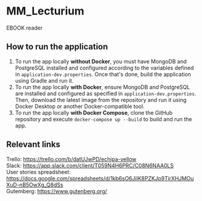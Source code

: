 # MM_Lecturium
EBOOK reader

## How to run the application
1. To run the app locally **without Docker**, you must have MongoDB and PostgreSQL installed and configured according to the variables defined in `application-dev.properties`. Once that's done, build the application using Gradle and run it.
2. To run the app locally **with Docker**, ensure MongoDB and PostgreSQL are installed and configured as specified in `application-dev.properties`. Then, download the latest image from the repository and run it using Docker Desktop or another Docker-compatible tool.
3. To run the app locally **with Docker Compose**, clone the GitHub repository and execute `docker-compose up --build` to build and run the app.

## Relevant links
Trello: <https://trello.com/b/datUJwPD/echipa-yellow>  
Slack: <https://app.slack.com/client/T059N4H6PRC/C08N6NAA0LS>  
User stories spreadsheet: <https://docs.google.com/spreadsheets/d/1kb6sO6JiIK8PZKJp9TirXHJMOuXuD-nB5OwXg_Q8dSs>  
Gutemberg: <https://www.gutenberg.org/>  
